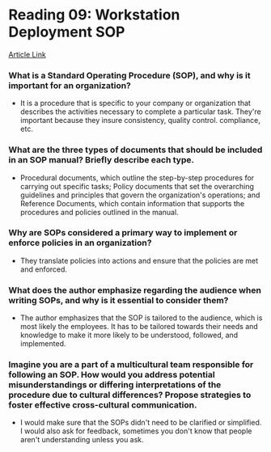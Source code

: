 # Reading 09: Workstation Deployment SOP
[Article Link](https://www.thinkhdi.com/library/supportworld/2017/you-want-to-write-an-sop)

### What is a Standard Operating Procedure (SOP), and why is it important for an organization?
- It is a procedure that is specific to your company or organization that describes the activities necessary to complete a particular task. They're important because they insure consistency, quality control. compliance, etc. 

### What are the three types of documents that should be included in an SOP manual? Briefly describe each type.
- Procedural documents, which outline the step-by-step procedures for carrying out specific tasks; Policy documents that set the overarching guidelines and principles that govern the organization's operations; and Reference Documents, which contain information that supports the procedures and policies outlined in the manual.

### Why are SOPs considered a primary way to implement or enforce policies in an organization?
- They translate policies into actions and ensure that the policies are met and enforced. 

### What does the author emphasize regarding the audience when writing SOPs, and why is it essential to consider them?
- The author emphasizes that the SOP is tailored to the audience, which is most likely the employees. It has to be tailored towards their needs and knowledge to make it more likely to be understood, followed, and implemented. 

### Imagine you are a part of a multicultural team responsible for following an SOP. How would you address potential misunderstandings or differing interpretations of the procedure due to cultural differences? Propose strategies to foster effective cross-cultural communication.
- I would make sure that the SOPs didn't need to be clarified or simplified. I would also ask for feedback, sometimes you don't know that people aren't understanding unless you ask. 
